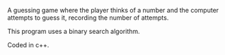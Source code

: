 A guessing game where the player thinks of a number and the computer attempts to guess it, recording the number of attempts.

This program uses a binary search algorithm.

Coded in c++.
